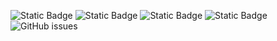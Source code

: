 ![Static Badge](https://img.shields.io/badge/blacklists-61-000000) ![Static Badge](https://img.shields.io/badge/blacklisted-3021362-cc0000) ![Static Badge](https://img.shields.io/badge/whitelisted-2251-00CC00) ![Static Badge](https://img.shields.io/badge/streaming_blacklist-28107-000000) ![GitHub issues](https://img.shields.io/github/issues/fabriziosalmi/blacklists)
